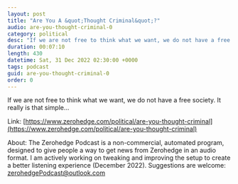 ```yaml
---
layout: post
title: "Are You A &quot;Thought Criminal&quot;?"
audio: are-you-thought-criminal-0
category: political
desc: "If we are not free to think what we want, we do not have a free society.  It really is that simple..."
duration: 00:07:10
length: 430
datetime: Sat, 31 Dec 2022 02:30:00 +0000
tags: podcast
guid: are-you-thought-criminal-0
order: 0
---
```

If we are not free to think what we want, we do not have a free society.  It really is that simple...

Link: [https://www.zerohedge.com/political/are-you-thought-criminal](https://www.zerohedge.com/political/are-you-thought-criminal)

About: The Zerohedge Podcast is a non-commercial, automated program, designed to give people a way to get news from Zerohedge in an audio format.  I am actively working on tweaking and improving the setup to create a better listening experience (December 2022).  Suggestions are welcome: [zerohedgePodcast@outlook.com](mailto:zerohedgePodcast@outlook.com)